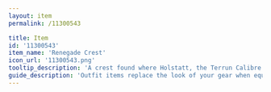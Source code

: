 ```yaml
---
layout: item
permalink: /11300543

title: Item
id: '11300543'
item_name: 'Renegade Crest'
icon_url: '11300543.png'
tooltip_description: 'A crest found where Holstatt, the Terrun Calibre defector, disappeared. It looks just like the one he was wearing...'
guide_description: 'Outfit items replace the look of your gear when equipped.'
---
```

